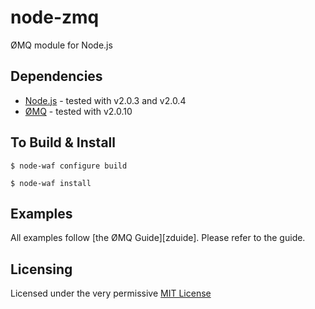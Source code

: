 # node-zmq

ØMQ module for Node.js

## Dependencies

 * [Node.js][node.js] - tested with v2.0.3 and v2.0.4
 * [ØMQ][zmq] - tested with v2.0.10

## To Build & Install

	$ node-waf configure build

	$ node-waf install

## Examples

All examples follow [the ØMQ Guide][zduide]. Please refer to the guide.

## Licensing

Licensed under the very permissive [MIT License][mit-license]

[node.js]: http://http://nodejs.org/
[zguide]: http://zguide.zeromq.org/
[zmq]: http://www.zeromq.org/
[mit-license]: http://www.opensource.org/licenses/mit-license.php
